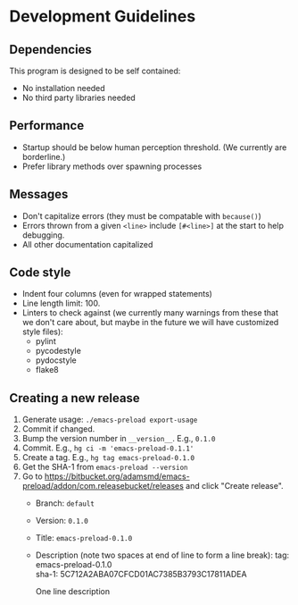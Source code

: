 # Development Guidelines

## Dependencies

This program is designed to be self contained:

- No installation needed
- No third party libraries needed

## Performance

- Startup should be below human perception threshold.  (We currently are
  borderline.)
- Prefer library methods over spawning processes

## Messages

- Don't capitalize errors (they must be compatable with `because()`)
- Errors thrown from a given `<line>` include `[#<line>]` at the start to help
  debugging.
- All other documentation capitalized

## Code style

- Indent four columns (even for wrapped statements)
- Line length limit: 100.
- Linters to check against (we currently many warnings from these that we
  don't care about, but maybe in the future we will have customized style
  files):
  + pylint
  + pycodestyle
  + pydocstyle
  + flake8

## Creating a new release

1. Generate usage: `./emacs-preload export-usage`
2. Commit if changed.
3. Bump the version number in `__version__`.  E.g., `0.1.0`
4. Commit.  E.g., `hg ci -m 'emacs-preload-0.1.1'`
5. Create a tag.  E.g., `hg tag emacs-preload-0.1.0`
6. Get the SHA-1 from `emacs-preload --version`
7. Go to <https://bitbucket.org/adamsmd/emacs-preload/addon/com.releasebucket/releases> and click "Create release".
   - Branch: `default`
   - Version: `0.1.0`
   - Title: `emacs-preload-0.1.0`
   - Description (note two spaces at end of line to form a line break):
       tag: emacs-preload-0.1.0  
       sha-1: 5C712A2ABA07CFCD01AC7385B3793C17811ADEA

       One line description
